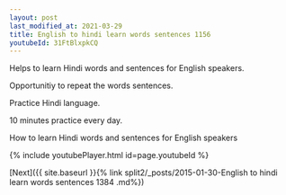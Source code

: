 ```yaml
---
layout: post
last_modified_at: 2021-03-29
title: English to hindi learn words sentences 1156 
youtubeId: 31FtBlxpkCQ
---
```

 
 
Helps to learn Hindi words and sentences for English speakers.

Opportunitiy to repeat the words sentences. 

Practice Hindi language. 
 
10 minutes practice every day. 
 
How to learn Hindi words and sentences for English speakers 
 
{% include youtubePlayer.html id=page.youtubeId %}
 
 
[Next]({{ site.baseurl }}{% link  split2/_posts/2015-01-30-English to hindi learn words sentences 1384 .md%})
 
